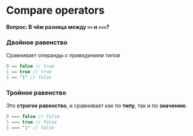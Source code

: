 # Compare operators
**Вопрос: В чём разница между `==` и `===`?**  

### Двойное равенство
Сравнивает операнды _с приведением типов_
```javascript
0 == false // true
1 == true // true
1 == "1" // false
```

### Тройное равенство
Это **строгое равенство**, и сравнивает как по **типу**, так и по **значению**.
```javascript
0 === false // false
1 === true // false
1 === "1" // false
```
